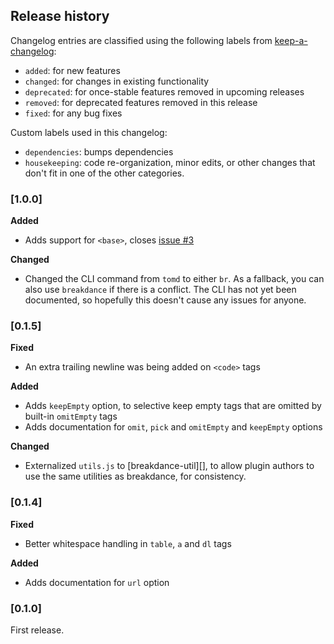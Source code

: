 ## Release history

Changelog entries are classified using the following labels from [keep-a-changelog][]:

* `added`: for new features
* `changed`: for changes in existing functionality
* `deprecated`: for once-stable features removed in upcoming releases
* `removed`: for deprecated features removed in this release
* `fixed`: for any bug fixes

Custom labels used in this changelog:

* `dependencies`: bumps dependencies
* `housekeeping`: code re-organization, minor edits, or other changes that don't fit in one of the other categories.

### [1.0.0]

**Added**

- Adds support for `<base>`, closes [issue #3](https://github.com/breakdance/breakdance/issues/3)

**Changed**

- Changed the CLI command from `tomd` to either `br`. As a fallback, you can also use `breakdance` if there is a conflict. The CLI has not yet been documented, so hopefully this doesn't cause any issues for anyone. 

### [0.1.5]

**Fixed**

- An extra trailing newline was being added on `<code>` tags

**Added**

- Adds `keepEmpty` option, to selective keep empty tags that are omitted by built-in `omitEmpty` tags
- Adds documentation for `omit`, `pick` and `omitEmpty` and `keepEmpty` options

**Changed**

- Externalized `utils.js` to [breakdance-util][], to allow plugin authors to use the same utilities as breakdance, for consistency.

### [0.1.4]

**Fixed**

- Better whitespace handling in `table`, `a` and `dl` tags

**Added**

- Adds documentation for `url` option

### [0.1.0]

First release.

[keep-a-changelog]: https://github.com/olivierlacan/keep-a-changelog